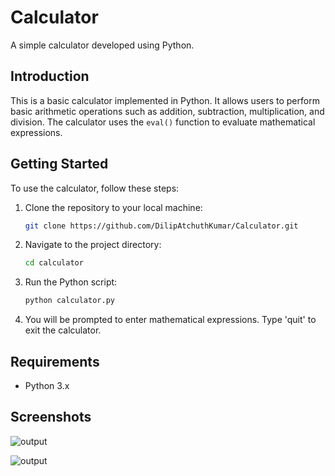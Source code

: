 # Calculator

A simple calculator developed using Python.

## Introduction

This is a basic calculator implemented in Python. It allows users to perform basic arithmetic operations such as addition, subtraction, multiplication, and division. The calculator uses the `eval()` function to evaluate mathematical expressions.

## Getting Started

To use the calculator, follow these steps:

1. Clone the repository to your local machine:

   ```bash
   git clone https://github.com/DilipAtchuthKumar/Calculator.git
   
2. Navigate to the project directory:
   ```bash
   cd calculator
   
3. Run the Python script:
   ```bash
   python calculator.py
4. You will be prompted to enter mathematical expressions. Type 'quit' to exit the calculator.

## Requirements
- Python 3.x

## Screenshots
![output](https://github.com/DilipAtchuthKumar/Calculator/blob/main/calculator%20op-2.png)

![output](https://github.com/DilipAtchuthKumar/Calculator/blob/main/calculator%20op-1.png)
